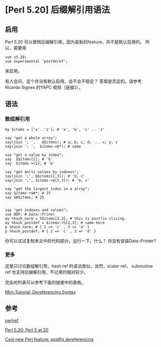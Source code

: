 #  [Perl 5.20] 后缀解引用语法

## 启用 

Perl 5.20 可以使用后缀解引用，因为是新的feature，并不是默认启用的。
所以，需要用

    use v5.20;
    use experimental 'postderef';

来启用。

有人会问，这个并没有默认启用，会不会不稳定？ 答案是否定的。请参考 Ricardo Signes 的YAPC 视频（链接2）。

##  语法

### 数组解引用
    
    my $items = ['a'..'z']; # 'a', 'b', 'c' .. 'z'
    
    say "get a whole array";
    say(join '; ',   @$items); # a; b; c; d; ... x; y; z
    say(join '; ',  $items->@*); # same
    
    say "get a value by index";
    say  $$items[1]; # 'b'
    say  $items->[1]; # 'b'
    
    say "get multi values by indexes";
    say(join ';', @$items[2,3]); # 'b; c'
    say(join ';', $items->@[2,3]); # 'b; c'
    
    say "get the largest index in a array"; 
    say $items->$#*; # 25
    say $#$items; # 25
    
    
    say "get indexes and values";
    use DDP; # Data::Priner 
    my %hash_norm = %$items[2,3]; # this is postfix slicing. 
    my %hash_postdef = $items->%[2,3]; # same here
    p %hash_norm; # { 2 => 'c' , 3 => 'd' }
    p %hash_postdef; # { 2 => 'c' , 3 => 'd' }
    
    
你可以试试复制本文中的代码部分，运行一下。什么？ 你没有安装Data::Printer?

### 更多

这里只讨论数组解引用，hash ref 的语法类似，当然，scalar ref， subroutine ref 也支持后缀解引用，不过用的相对较少。

完全的列表可以参考下面的链接中的表格。

[Mini-Tutorial: Dereferencing Syntax](http://www.perlmonks.org/?node_id=977408)




## 参考

[perlref](https://metacpan.org/pod/distribution/perl/pod/perlref.pod)

[Perl 5.20: Perl 5 at 20](https://www.youtube.com/watch?v=D1LHFKGHceY)

[Cool new Perl feature: postfix dereferencing](http://perltricks.com/article/68/2014/2/13/Cool-new-Perl-feature--postfix-dereferencing)

